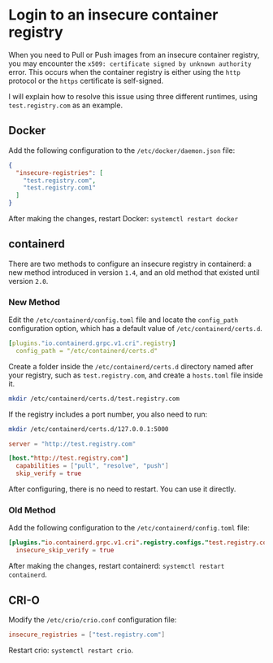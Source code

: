 # Login to an insecure container registry

When you need to Pull or Push images from an insecure container registry, you may encounter the `x509: certificate signed by unknown authority` error. This occurs when the container registry is either using the `http` protocol or the `https` certificate is self-signed.

I will explain how to resolve this issue using three different runtimes, using `test.registry.com` as an example.

## Docker

Add the following configuration to the `/etc/docker/daemon.json` file:

```json
{
  "insecure-registries": [
    "test.registry.com",
    "test.registry.com1"
  ]
}
```

After making the changes, restart Docker: `systemctl restart docker`

## containerd

There are two methods to configure an insecure registry in containerd: a new method introduced in version `1.4`, and an old method that existed until version `2.0`.

### New Method

Edit the `/etc/containerd/config.toml` file and locate the `config_path` configuration option, which has a default value of `/etc/containerd/certs.d`.

```yaml
[plugins."io.containerd.grpc.v1.cri".registry]
  config_path = "/etc/containerd/certs.d"
```

Create a folder inside the `/etc/containerd/certs.d` directory named after your registry, such as `test.registry.com`, and create a `hosts.toml` file inside it.

```sh
mkdir /etc/containerd/certs.d/test.registry.com
```

If the registry includes a port number, you also need to run:

```sh
mkdir /etc/containerd/certs.d/127.0.0.1:5000
```

```toml
server = "http://test.registry.com"

[host."http://test.registry.com"]
  capabilities = ["pull", "resolve", "push"]
  skip_verify = true
```

After configuring, there is no need to restart. You can use it directly.

### Old Method

Add the following configuration to the `/etc/containerd/config.toml` file:

```toml
[plugins."io.containerd.grpc.v1.cri".registry.configs."test.registry.com".tls]
  insecure_skip_verify = true
```

After making the changes, restart containerd: `systemctl restart containerd`.

## CRI-O

Modify the `/etc/crio/crio.conf` configuration file:

```conf
insecure_registries = ["test.registry.com"]
```

Restart crio: `systemctl restart crio`.
